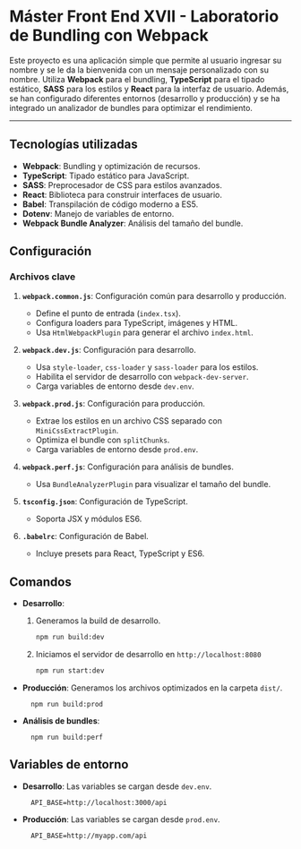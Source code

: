# Máster Front End XVII - Laboratorio de Bundling con Webpack

Este proyecto es una aplicación simple que permite al usuario ingresar su nombre y se le da la bienvenida con un mensaje personalizado con su nombre. Utiliza **Webpack** para el bundling, **TypeScript** para el tipado estático, **SASS** para los estilos y **React** para la interfaz de usuario. Además, se han configurado diferentes entornos (desarrollo y producción) y se ha integrado un analizador de bundles para optimizar el rendimiento.

---

## Tecnologías utilizadas

- **Webpack**: Bundling y optimización de recursos.
- **TypeScript**: Tipado estático para JavaScript.
- **SASS**: Preprocesador de CSS para estilos avanzados.
- **React**: Biblioteca para construir interfaces de usuario.
- **Babel**: Transpilación de código moderno a ES5.
- **Dotenv**: Manejo de variables de entorno.
- **Webpack Bundle Analyzer**: Análisis del tamaño del bundle.

## Configuración

### Archivos clave

1. **`webpack.common.js`**: Configuración común para desarrollo y producción.

   - Define el punto de entrada (`index.tsx`).
   - Configura loaders para TypeScript, imágenes y HTML.
   - Usa `HtmlWebpackPlugin` para generar el archivo `index.html`.

2. **`webpack.dev.js`**: Configuración para desarrollo.

   - Usa `style-loader`, `css-loader` y `sass-loader` para los estilos.
   - Habilita el servidor de desarrollo con `webpack-dev-server`.
   - Carga variables de entorno desde `dev.env`.

3. **`webpack.prod.js`**: Configuración para producción.

   - Extrae los estilos en un archivo CSS separado con `MiniCssExtractPlugin`.
   - Optimiza el bundle con `splitChunks`.
   - Carga variables de entorno desde `prod.env`.

4. **`webpack.perf.js`**: Configuración para análisis de bundles.

   - Usa `BundleAnalyzerPlugin` para visualizar el tamaño del bundle.

5. **`tsconfig.json`**: Configuración de TypeScript.

   - Soporta JSX y módulos ES6.

6. **`.babelrc`**: Configuración de Babel.
   - Incluye presets para React, TypeScript y ES6.

## Comandos

- **Desarrollo**:

  1. Generamos la build de desarrollo.

     ```bash
     npm run build:dev
     ```

  2. Iniciamos el servidor de desarrollo en `http://localhost:8080`

     ```bash
     npm run start:dev
     ```

- **Producción**: Generamos los archivos optimizados en la carpeta `dist/`.

        npm run build:prod

- **Análisis de bundles**:

        npm run build:perf

## Variables de entorno

- **Desarrollo**: Las variables se cargan desde `dev.env`.

        API_BASE=http://localhost:3000/api

- **Producción**: Las variables se cargan desde `prod.env`.

        API_BASE=http://myapp.com/api
